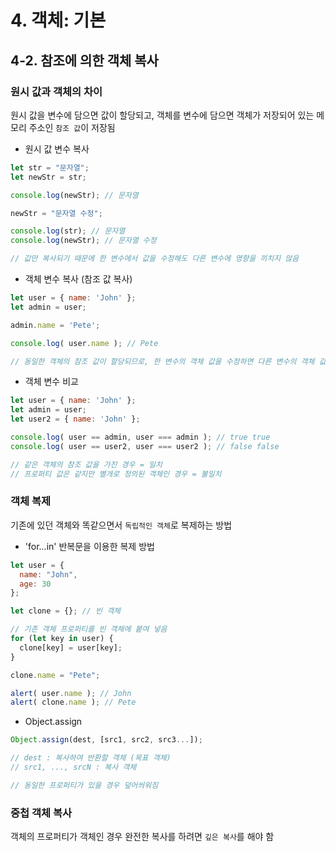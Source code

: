# 4. 객체: 기본
## 4-2. 참조에 의한 객체 복사
### 원시 값과 객체의 차이
원시 값을 변수에 담으면 값이 할당되고, 객체를 변수에 담으면 객체가 저장되어 있는 메모리 주소인 `참조 값`이 저장됨
* 원시 값 변수 복사
```javascript
let str = "문자열";
let newStr = str;

console.log(newStr); // 문자열

newStr = "문자열 수정";

console.log(str); // 문자열
console.log(newStr); // 문자열 수정

// 값만 복사되기 때문에 한 변수에서 값을 수정해도 다른 변수에 영향을 끼치지 않음
```
* 객체 변수 복사 (참조 값 복사)
```javascript
let user = { name: 'John' };
let admin = user;

admin.name = 'Pete';

console.log( user.name ); // Pete

// 동일한 객체의 참조 값이 할당되므로, 한 변수의 객체 값을 수정하면 다른 변수의 객체 값도 바뀜  
```
* 객체 변수 비교
```javascript
let user = { name: 'John' };
let admin = user;
let user2 = { name: 'John' };

console.log( user == admin, user === admin ); // true true
console.log( user == user2, user === user2 ); // false false

// 같은 객체의 참조 값을 가진 경우 = 일치
// 프로퍼티 값은 같지만 별개로 정의된 객체인 경우 = 불일치
```
### 객체 복제
기존에 있던 객체와 똑같으면서 `독립적인 객체`로 복제하는 방법
* 'for...in' 반복문을 이용한 복제 방법
```javascript
let user = {
  name: "John",
  age: 30
};

let clone = {}; // 빈 객체

// 기존 객체 프로퍼티를 빈 객체에 붙여 넣음 
for (let key in user) {
  clone[key] = user[key];
}

clone.name = "Pete";

alert( user.name ); // John
alert( clone.name ); // Pete
```
* Object.assign
```javascript
Object.assign(dest, [src1, src2, src3...]);

// dest : 복사하여 반환할 객체 (목표 객체)
// src1, ..., srcN : 복사 객체

// 동일한 프로퍼티가 있을 경우 덮어씌워짐
```
### 중첩 객체 복사
객체의 프로퍼티가 객체인 경우 완전한 복사를 하려면 `깊은 복사`를 해야 함
